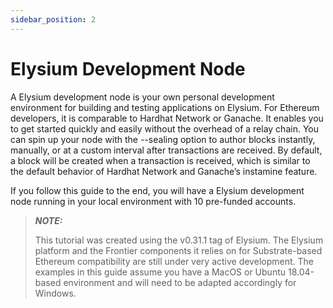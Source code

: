 ```yaml
---
sidebar_position: 2
---
```


# Elysium Development Node

A Elysium development node is your own personal development environment for building and testing applications on
Elysium. For Ethereum developers, it is comparable to Hardhat Network or Ganache. It enables you to get started quickly
and easily without the overhead of a relay chain. You can spin up your node with the --sealing option to author blocks
instantly, manually, or at a custom interval after transactions are received. By default, a block will be created when a
transaction is received, which is similar to the default behavior of Hardhat Network and Ganache’s instamine feature.

If you follow this guide to the end, you will have a Elysium development node running in your local environment with 10
pre-funded accounts.

> **_NOTE:_**
>
> This tutorial was created using the v0.31.1 tag of Elysium. The Elysium platform and the Frontier components
> it relies on for Substrate-based Ethereum compatibility are still under very active development. The examples in this
> guide assume you have a MacOS or Ubuntu 18.04-based environment and will need to be adapted accordingly for Windows.